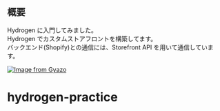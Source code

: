 ## 概要

Hydrogen に入門してみました。  
Hydrogen でカスタムストアフロントを構築してます。  
バックエンド(Shopify)との通信には、Storefront API を用いて通信しています。

[![Image from Gyazo](https://i.gyazo.com/ee50c572b2bc30fcb2da69f2ecbb335c.gif)](https://gyazo.com/ee50c572b2bc30fcb2da69f2ecbb335c)
# hydrogen-practice
